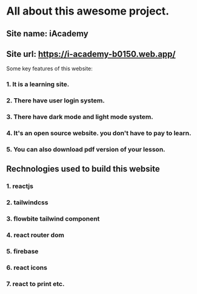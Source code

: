 # All about this awesome project.


## Site name: iAcademy 
## Site url: https://i-academy-b0150.web.app/

Some key features of this website:

### 1. It is a learning site. 
### 2. There have user login system.
### 3. There have dark mode and light mode system.
### 4. It's an open source website. you don't have to pay to learn.
### 5. You can also download pdf version of your lesson.

## Rechnologies used to build this website
### 1. reactjs
### 2. tailwindcss
### 3. flowbite tailwind component
### 4. react router dom
### 5. firebase
### 6. react icons
### 7. react to print etc.